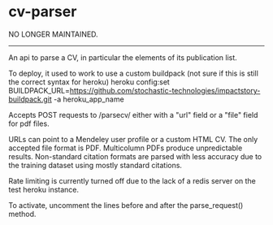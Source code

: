 cv-parser
=========

NO LONGER MAINTAINED.


***

An api to parse a CV, in particular the elements of its publication list.

To deploy, it used to work to use a custom buildpack (not sure if this is still the correct syntax for heroku)
heroku config:set BUILDPACK_URL=https://github.com/stochastic-technologies/impactstory-buildpack.git -a heroku_app_name

Accepts POST requests to /parsecv/ either with a "url" field or a "file" field for pdf files.

URLs can point to a Mendeley user profile or a custom HTML CV.
The only accepted file format is PDF. Multicolumn PDFs produce unpredictable results.
Non-standard citation formats are parsed with less accuracy due to the training dataset
using mostly standard citations. 

Rate limiting is currently turned off due to the lack of a redis server
on the test heroku instance. 

To activate, uncomment the lines before and after the parse_request() method.
